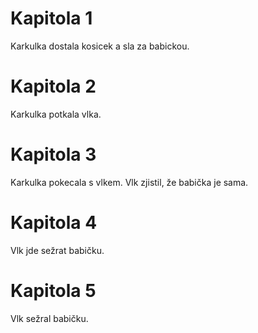# Kapitola 1

Karkulka dostala kosicek a sla za babickou.

# Kapitola 2

Karkulka potkala vlka.

# Kapitola 3

Karkulka pokecala s vlkem. Vlk zjistil, že babička je sama.

# Kapitola 4

Vlk jde sežrat babičku.

# Kapitola 5

Vlk sežral babičku.
